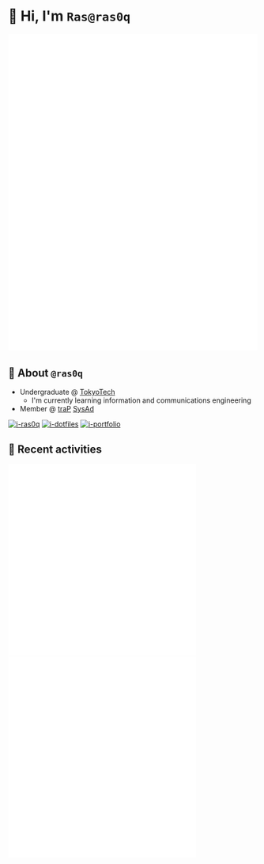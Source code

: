 # :wave: Hi, I'm `Ras@ras0q`

![terminal1](terminal1.svg)

## :art: About `@ras0q`

- Undergraduate @ [TokyoTech](https://educ.titech.ac.jp/ict/)
  - I'm currently learning information and communications engineering
- Member @ [traP](https://trap.jp/) [SysAd](https://github.com/traPtitech)

[![i-ras0q]][r-ras0q] [![i-dotfiles]][r-dotfiles] [![i-portfolio]][r-portfolio]

<!-- Refs Begin -->
[i-ras0q]: https://github-readme-stats-ras0q.vercel.app/api/pin/?username=ras0q&repo=ras0q&show_owner=true
[r-ras0q]: https://github.com/ras0q/ras0q
[i-dotfiles]: https://github-readme-stats-ras0q.vercel.app/api/pin/?username=ras0q&repo=dotfiles&show_owner=true
[r-dotfiles]: https://github.com/ras0q/dotfiles
[i-portfolio]: https://github-readme-stats-ras0q.vercel.app/api/pin/?username=ras0q&repo=ras.place&show_owner=true
[r-portfolio]: https://github.com/ras0q/ras.place

## :tada: Recent activities

<img src="activity1.svg" width="380px" /><img src="activity2.svg" width="380px" />
